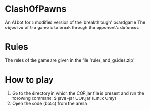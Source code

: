 # ClashOfPawns
An AI bot for a modified version of the 'breakthrough' boardgame
The objective of the game is to break through the opponent's defences

# Rules
The rules of the game are given in the file 'rules_and_guides.zip'

# How to play
1. Go to the directory in which the COP.jar file is present and run the following command:
$ java -jar COP.jar
(Linux Only)
2. Open the code (bot.c) from the arena 
